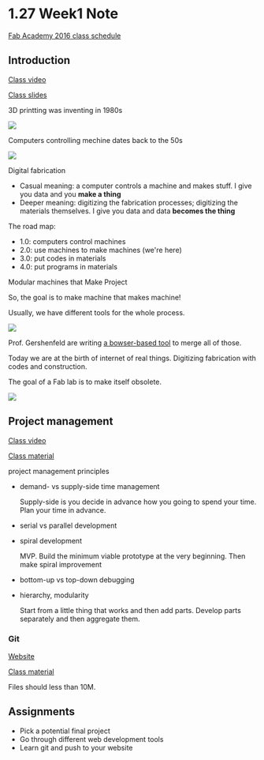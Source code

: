 # 1.27 Week1 Note

[Fab Academy 2016 class schedule](http://fabacademy.org/class-schedule-2016/)

## Introduction
[Class video](https://vimeo.com/153262283)

[Class slides](http://academy.cba.mit.edu/classes/principles_practices/index.html)

3D printting was inventing in 1980s

![](http://ng.cba.mit.edu/show/13.07.Hull.png)

Computers controlling mechine dates back to the 50s

![](http://ng.cba.mit.edu/show/13.08.PopSci.png)

Digital fabrication

- Casual meaning: a computer controls a machine and makes stuff. I give you data and you **make a thing**
- Deeper meaning: digitizing the fabrication processes; digitizing the materials themselves. I give you data and data **becomes the thing**

The road map:

- 1.0: computers control machines
- 2.0: use machines to make machines (we're here)
- 3.0: put codes in materials
- 4.0: put programs in materials

Modular machines that Make Project

So, the goal is to make machine that makes machine!

Usually, we have different tools for the whole process.

![](http://ng.cba.mit.edu/show/16.01.graphs.jpg)

Prof. Gershenfeld are writing [a bowser-based tool](http://mods.cba.mit.edu/) to merge all of those.

Today we are at the birth of internet of real things. Digitizing fabrication with codes and construction.

The goal of a Fab lab is to make itself obsolete.

![](http://ng.cba.mit.edu/show/14.12.IT_LA_DF.png)

## Project management
[Class video](https://vimeo.com/153263942)

[Class material](http://academy.cba.mit.edu/classes/project_management/index.html)

project management principles

* demand- vs supply-side time management

	Supply-side is you decide in advance how you going to spend your time. Plan your time in advance.

* serial vs parallel development
* spiral development

	MVP. Build the minimum viable prototype at the very beginning. Then make spiral improvement 
 
* bottom-up vs top-down debugging

* hierarchy, modularity

	Start from a little thing that works and then add parts. Develop parts separately and then aggregate them.

### Git
[Website](http://git-scm.com/)

[Class material](http://academy.cba.mit.edu/classes/project_management/archive.html)

Files should less than 10M.

## Assignments
- Pick a potential final project
- Go through different web development tools
- Learn git and push to your website